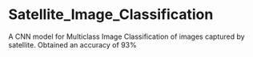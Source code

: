 # Satellite_Image_Classification 
 
A CNN model for Multiclass Image Classification of images captured by satellite.
Obtained an accuracy of 93%
